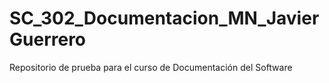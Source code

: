 # SC_302_Documentacion_MN_JavierGuerrero
 Repositorio de prueba para el curso de Documentación del Software
